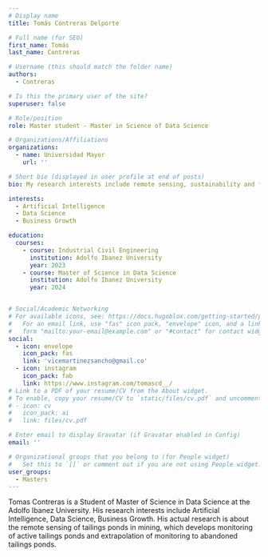 ```yaml
---
# Display name
title: Tomás Contreras Delporte 

# Full name (for SEO)
first_name: Tomás
last_name: Contreras

# Username (this should match the folder name)
authors:
  - Contreras

# Is this the primary user of the site?
superuser: false

# Role/position
role: Master student - Master in Science of Data Science

# Organizations/Affiliations
organizations:
  - name: Universidad Mayor
    url: ''

# Short bio (displayed in user profile at end of posts)
bio: My research interests include remote sensing, sustainability and forecasting.

interests:
  - Artificial Intelligence
  - Data Science
  - Business Growth

education:
  courses:
    - course: Industrial Civil Engineering
      institution: Adolfo Ibanez University
      year: 2023
    - course: Master of Science in Data Science
      institution: Adolfo Ibanez University
      year: 2024


# Social/Academic Networking
# For available icons, see: https://docs.hugoblox.com/getting-started/page-builder/#icons
#   For an email link, use "fas" icon pack, "envelope" icon, and a link in the
#   form "mailto:your-email@example.com" or "#contact" for contact widget.
social:
  - icon: envelope
    icon_pack: fas
    link: 'vicemartinezsancho@gmail.co'
  - icon: instagram
    icon_pack: fab
    link: https://www.instagram.com/tomascd__/
# Link to a PDF of your resume/CV from the About widget.
# To enable, copy your resume/CV to `static/files/cv.pdf` and uncomment the lines below.
# - icon: cv
#   icon_pack: ai
#   link: files/cv.pdf

# Enter email to display Gravatar (if Gravatar enabled in Config)
email: ''

# Organizational groups that you belong to (for People widget)
#   Set this to `[]` or comment out if you are not using People widget.
user_groups:
  - Masters
---
```


Tomas Contreras is a Student of Master of Science in Data Science at the Adolfo Ibanez University. His research interests include Artificial Intelligence, Data Science, Business Growth. His actual research is about the remote sensing of tailings ponds in mining, which develops monitoring of active tailings ponds and extrapolation of monitoring to abandoned tailings ponds.
